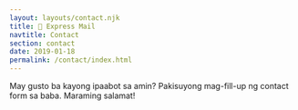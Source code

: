 ```yaml
---
layout: layouts/contact.njk
title: 📮 Express Mail
navtitle: Contact
section: contact
date: 2019-01-18
permalink: /contact/index.html
---
```

May gusto ba kayong ipaabot sa amin? Pakisuyong mag-fill-up ng contact form sa baba. Maraming salamat!
